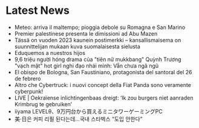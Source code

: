 # Latest News
-  Meteo: arriva il maltempo; pioggia debole su Romagna e San Marino
-  Premier palestinese presenta le dimissioni ad Abu Mazen
-  Tässä on vuoden 2023 kaunein postimerkki – kansallismaisema on suunnittelijan mukaan kuva suomalaisesta sielusta
-  Eduquemos a nuestros hijos
-  9,6 triệu người hóng drama của "tiên nữ mukkbang" Quỳnh Trương "vạch mặt" hot girl nghi đạo nhái mình: Vẫn chưa ngã ngũ
-  El obispo de Bologna, San Faustiniano, protagonista del santoral del 26 de febrero
-  Altro che Cybertruck: i nuovi concept della Fiat Panda sono veramente cyberpunk!
-  LIVE | Oekraïense inlichtingenbaas dreigt: ‘Ik zou burgers niet aanraden Krimbrug te gebruiken’
-  iiyama LEVELθ、9万円台から買えるミニタワーゲーミングPC
-  美·日은 커피 리필 된다는데…국내 스타벅스 “도입 안한다”
